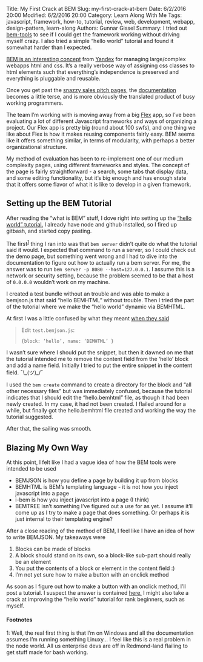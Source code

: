 Title: My First Crack at BEM
Slug: my-first-crack-at-bem
Date: 6/2/2016 20:00
Modified: 6/2/2016 20:00
Category: Learn Along With Me
Tags: javascript, framework, how-to, tutorial, review, web, development, webapp, design-pattern, learn-along
Authors: Gunnar Gissel
Summary: I tried out [bem-tools](https://github.com/bem/bem-tools) to see if I could get the framework working without driving myself crazy.  I also tried a simple “hello world” tutorial and found it somewhat harder than I expected.

[BEM is an interesting concept](https://en.bem.info/) from [Yandex](https://www.yandex.ru/) for managing large/complex webapps html and css.  It’s a really verbose way of assigning css classes to html elements such that everything’s independence is preserved and everything is pluggable and reusable.

Once you get past the [snazzy sales pitch pages,](https://en.bem.info/methodology/) the [documentation](https://en.bem.info/technology/bemhtml/v2/intro/) becomes a little terse, and is more obviously the translated product of busy working programmers.

The team I’m working with is moving away from a big [Flex](https://en.wikipedia.org/wiki/Apache_Flex) app, so I’ve been evaluating a lot of different Javascript frameworks and ways of organizing a project.  Our Flex app is pretty big (round about 100 swfs), and one thing we like about Flex is how it makes reusing components fairly easy.  BEM seems like it offers something similar, in terms of modularity, with perhaps a better organizational structure.

My method of evaluation has been to re-implement one of our medium complexity pages, using different frameworks and styles.  The concept of the page is fairly straightforward - a search, some tabs that display data, and some editing functionality, but it’s big enough and has enough state that it offers some flavor of what it is like to develop in a given framework.

Setting up the BEM Tutorial
------------------------------------------

After reading the “what is BEM” stuff, I dove right into setting up the [“hello world” tutorial.](https://en.bem.info/technology/bemhtml/v2/intro/)  I already have node and github installed, so I fired up gitbash, and started copy pasting.

The first<sup>[1](#my-first-crack-at-bem-1)</sup> thing I ran into was that `bem server` didn’t quite do what the tutorial said it would.  I expected that command to run a server, so I could check out the demo page, but something went wrong and I had to dive into the documentation to figure out how to actually run a bem server.  For me, the answer was to run `bem server -p 8080 --host=127.0.0.1`.  I assume this is a network or security setting, because the problem seemed to be that a host of `0.0.0.0` wouldn’t work on my machine.

I created a test bundle without an trouble and was able to make a bemjson.js that said “hello BEMHTML” without trouble.  Then I tried the part of the tutorial where we make the “hello world” dynamic via BEMHTML.

At first I was a little confused by what they meant [when they said](https://en.bem.info/technology/bemhtml/v2/intro/#step-4-create-a-template-for-a-greeting)

> Edit `test.bemjson.js`:
>
> `{block: ‘hello’, name: ‘BEMHTML’ }`

I wasn’t sure where I should put the snippet, but then it dawned on me that the tutorial intended me to remove the content field from the ‘hello’ block and add a name field.  Initially I tried to put the entire snippet in the content field. ¯\\\_(ツ)_/¯

I used the `bem create` command to create a directory for the block and “all other necessary files” but was immediately confused, because the tutorial indicates that I should edit the “hello.bemhtml” file, as though it had been newly created.  In my case, it had not been created.  I flailed around for a while, but finally got the hello.bemhtml file created and working the way the tutorial suggested.

After that, the sailing was smooth.

Blazing My Own Way
--------------------------------

At this point, I felt like I had a vague idea of how the BEM tools were intended to be used

* BEMJSON is how you define a page by building it up from blocks
* BEMHTML is BEM’s templating language - it is not how you inject javascript into a page
* i-bem is how you inject javascript into a page (I think)
* BEMTREE isn’t something I’ve figured out a use for as yet.  I assume it’ll come up as I try to make a page that does something.  Or perhaps it is just internal to their templating engine?

After a close reading of the method of BEM, I feel like I have an idea of how to write BEMJSON.  My takeaways were 

1. Blocks can be made of blocks
2. A block should stand on its own, so a block-like sub-part should really be an element
3. You put the contents of a block or element in the content field :)
4. I’m not yet sure how to make a button with an onclick method

As soon as I figure out how to make a button with an onclick method, I’ll post a tutorial. I suspect the answer is contained [here.](https://en.bem.info/technology/bemhtml/v2/intro/#step-7-add-style-and-behavior-css-and-js)  I might also take a crack at improving the “hello world” tutorial for rank beginners, such as myself.

#### Footnotes

<a id="my-first-crack-at-bem-1">1:</a> Well, the real first thing is that I’m on Windows and all the documentation assumes I’m running something Linuxy…  I feel like this is a real problem in the node world.  All us enterprise devs are off in Redmond-land flailing to get stuff made for bash working.


